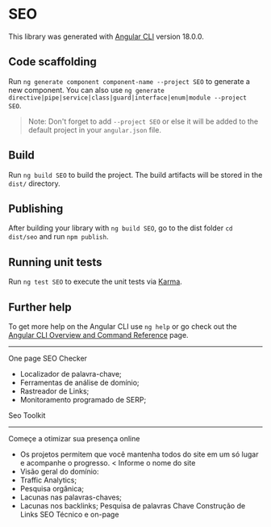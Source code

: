 # SEO

This library was generated with [Angular CLI](https://github.com/angular/angular-cli) version 18.0.0.

## Code scaffolding

Run `ng generate component component-name --project SEO` to generate a new component. You can also use `ng generate directive|pipe|service|class|guard|interface|enum|module --project SEO`.
> Note: Don't forget to add `--project SEO` or else it will be added to the default project in your `angular.json` file. 

## Build

Run `ng build SEO` to build the project. The build artifacts will be stored in the `dist/` directory.

## Publishing

After building your library with `ng build SEO`, go to the dist folder `cd dist/seo` and run `npm publish`.

## Running unit tests

Run `ng test SEO` to execute the unit tests via [Karma](https://karma-runner.github.io).

## Further help

To get more help on the Angular CLI use `ng help` or go check out the [Angular CLI Overview and Command Reference](https://angular.dev/tools/cli) page.


----

One page SEO Checker

 - Localizador de palavra-chave;
 - Ferramentas de análise de domínio;
 - Rastreador de Links;
 - Monitoramento programado de SERP;

 Seo Toolkit

---

Começe a otimizar sua presença online
 - Os projetos permitem que você mantenha todos do site em um só lugar e acompanhe o progresso.
  < Informe o nome do site
 - Visão geral do domínio:
 - Traffic Analytics;
 - Pesquisa orgânica;
 - Lacunas nas palavras-chaves;
 - Lacunas nos backlinks;
 Pesquisa de palavras Chave
 Construção de Links
 SEO Técnico e on-page

